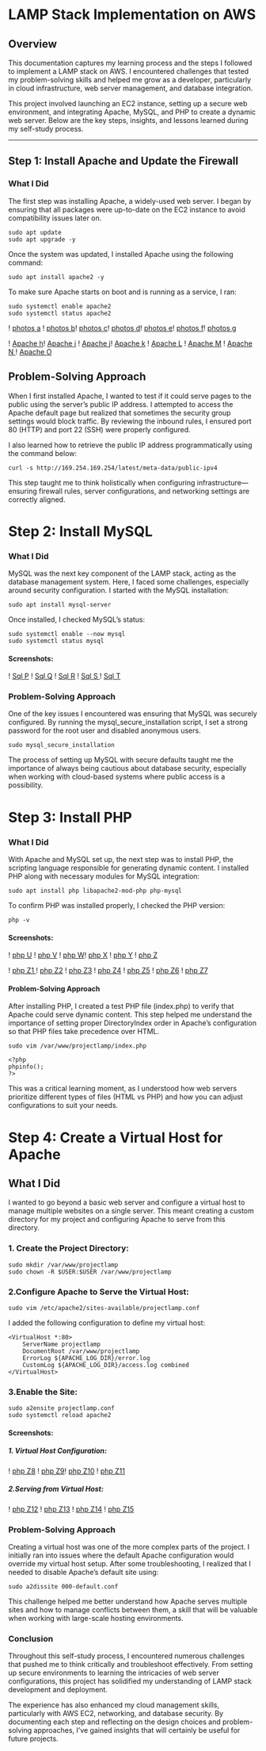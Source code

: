 # LAMP Stack Implementation on AWS

## Overview

This documentation captures my learning process and the steps I followed to implement a LAMP stack on AWS. I encountered challenges that tested my problem-solving skills and helped me grow as a developer, particularly in cloud infrastructure, web server management, and database integration.

This project involved launching an EC2 instance, setting up a secure web environment, and integrating Apache, MySQL, and PHP to create a dynamic web server. Below are the key steps, insights, and lessons learned during my self-study process.

---

## Step 1: Install Apache and Update the Firewall

### What I Did
The first step was installing Apache, a widely-used web server. I began by ensuring that all packages were up-to-date on the EC2 instance to avoid compatibility issues later on.

``` code
sudo apt update
sudo apt upgrade -y
``` 


Once the system was updated, I installed Apache using the following command:
```
sudo apt install apache2 -y
````
To make sure Apache starts on boot and is running as a service, I ran:
```
sudo systemctl enable apache2
sudo systemctl status apache2
````
! [photos a](Photos\a.png)
! [photos b](Photos\b.png)! [photos c](Photos\c.png)! [photos d](Photos\d.png)! [photos e](Photos\e.png)! [photos f](Photos\f.png)! [photos g](Photos\g.png)

! [Apache h](Photos\h.png)! [Apache i](Photos\i.png) ! [Apache j](Photos\j.png)! [Apache k](Photos\k.png) ! [Apache L](Photos\l.png) ! [Apache M](Photos\m.png) ! [Apache N ](Photos\n.png)! [Apache O](Photos\o.png)


## Problem-Solving Approach
When I first installed Apache, I wanted to test if it could serve pages to the public using the server’s public IP address. I attempted to access the Apache default page but realized that sometimes the security group settings would block traffic. By reviewing the inbound rules, I ensured port 80 (HTTP) and port 22 (SSH) were properly configured.

I also learned how to retrieve the public IP address programmatically using the command below:
```` 
curl -s http://169.254.169.254/latest/meta-data/public-ipv4
````
This step taught me to think holistically when configuring infrastructure—ensuring firewall rules, server configurations, and networking settings are correctly aligned.


# Step 2: Install MySQL
### What I Did
MySQL was the next key component of the LAMP stack, acting as the database management system. Here, I faced some challenges, especially around security configuration. I started with the MySQL installation:
```
sudo apt install mysql-server
```
Once installed, I checked MySQL’s status:
```
sudo systemctl enable --now mysql
sudo systemctl status mysql
```
#### Screenshots:
! [Sql P](Photos\p.png) ! [Sql Q](Photos\q.png) ! [Sql R](Photos\r.png) ! [Sql S ](Photos\s.png)! [Sql T](Photos\t.png)

### Problem-Solving Approach
One of the key issues I encountered was ensuring that MySQL was securely configured. By running the mysql_secure_installation script, I set a strong password for the root user and disabled anonymous users.
```
sudo mysql_secure_installation
````
The process of setting up MySQL with secure defaults taught me the importance of always being cautious about database security, especially when working with cloud-based systems where public access is a possibility.


# Step 3: Install PHP
### What I Did
With Apache and MySQL set up, the next step was to install PHP, the scripting language responsible for generating dynamic content. I installed PHP along with necessary modules for MySQL integration:
```` 
sudo apt install php libapache2-mod-php php-mysql
````
To confirm PHP was installed properly, I checked the PHP version:
````
php -v
```` 
#### Screenshots:

! [php U](Photos\u.png)
! [php V](Photos\v.png)
! [php W](Photos\w.png)! 
[php X](Photos\x.png)
! [php Y](Photos\y.png)
! [php Z](Photos\z.png) 

! [php Z1 ](Photos\z1.png) ! [php Z2](Photos\z2.png) ! [php Z3](Photos\z3.png) ! [php Z4](Photos\z4.png) ! [php Z5](Photos\z5.png)  ! [php Z6](Photos\z6.png)  ! [php Z7](Photos\z7.png) 


#### Problem-Solving Approach
After installing PHP, I created a test PHP file (index.php) to verify that Apache could serve dynamic content. This step helped me understand the importance of setting proper DirectoryIndex order in Apache’s configuration so that PHP files take precedence over HTML.
```
sudo vim /var/www/projectlamp/index.php

```` 
````
<?php
phpinfo();
?>
````
This was a critical learning moment, as I understood how web servers prioritize different types of files (HTML vs PHP) and how you can adjust configurations to suit your needs.


# Step 4: Create a Virtual Host for Apache
## What I Did
I wanted to go beyond a basic web server and configure a virtual host to manage multiple websites on a single server. This meant creating a custom directory for my project and configuring Apache to serve from this directory.
### 1. Create the Project Directory:
```
sudo mkdir /var/www/projectlamp
sudo chown -R $USER:$USER /var/www/projectlamp
````
### 2.Configure Apache to Serve the Virtual Host:
```
sudo vim /etc/apache2/sites-available/projectlamp.conf
```
I added the following configuration to define my virtual host:
```
<VirtualHost *:80>
    ServerName projectlamp
    DocumentRoot /var/www/projectlamp
    ErrorLog ${APACHE_LOG_DIR}/error.log
    CustomLog ${APACHE_LOG_DIR}/access.log combined
</VirtualHost>
```
### 3.Enable the Site:
```
sudo a2ensite projectlamp.conf
sudo systemctl reload apache2
```
#### Screenshots:
##### 1. Virtual Host Configuration:

! [php Z8](Photos\z8.png) ! [php Z9](Photos\z9.png)! [php Z10](Photos\z10.png) ! [php Z11](Photos\z11.png)  

##### 2.Serving from Virtual Host:
! [php Z12](Photos\z12.png) ! [php Z13](Photos\z13.png) ! [php Z14](Photos\z14.png) ! [php Z15](Photos\z15.png)


### Problem-Solving Approach
Creating a virtual host was one of the more complex parts of the project. I initially ran into issues where the default Apache configuration would override my virtual host setup. After some troubleshooting, I realized that I needed to disable Apache’s default site using:
````
sudo a2dissite 000-default.conf
````
This challenge helped me better understand how Apache serves multiple sites and how to manage conflicts between them, a skill that will be valuable when working with large-scale hosting environments.


### Conclusion
Throughout this self-study process, I encountered numerous challenges that pushed me to think critically and troubleshoot effectively. From setting up secure environments to learning the intricacies of web server configurations, this project has solidified my understanding of LAMP stack development and deployment.

The experience has also enhanced my cloud management skills, particularly with AWS EC2, networking, and database security. By documenting each step and reflecting on the design choices and problem-solving approaches, I’ve gained insights that will certainly be useful for future projects.


